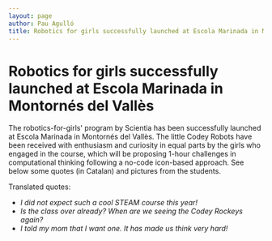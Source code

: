 ```yaml
---
layout: page
author: Pau Agulló
title: Robotics for girls successfully launched at Escola Marinada in Montornés del Vallès
---
```


# Robotics for girls successfully launched at Escola Marinada in Montornés del Vallès

The robotics-for-girls' program by Scientia has been successfully launched at Escola Marinada in
Montornés del Vallès. The little Codey Robots have been received with enthusiasm and curiosity in
equal parts by the girls who engaged in the course, which will be proposing 1-hour challenges in
computational thinking following a no-code icon-based approach. See below some quotes (in Catalan)
and pictures from the students.

Translated quotes:

- _I did not expect such a cool STEAM course this year!_
- _Is the class over already? When are we seeing the Codey Rockeys again?_
- _I told my mom that I want one. It has made us think very hard!_

<br />
<object data="/assets/robotics_for_girls/escola_marinada/JA TENIM ELS CODEY ROCKY EN MARXA - Escola Marinada - Oct22.pdf" type="application/pdf" width="100%" height="1200px"></object>
